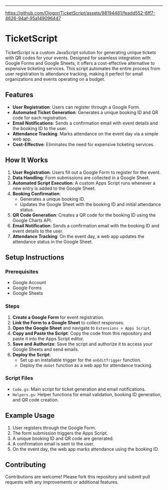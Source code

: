 

---


https://github.com/Ojogor/TicketScript/assets/98194481/feadd552-6ff7-4626-94af-95a149096447





# TicketScript

TicketScript is a custom JavaScript solution for generating unique tickets with QR codes for your events. Designed for seamless integration with Google Forms and Google Sheets, it offers a cost-effective alternative to expensive ticketing services. This script automates the entire process from user registration to attendance tracking, making it perfect for small organizations and events operating on a budget.

## Features

- **User Registration**: Users can register through a Google Form.
- **Automated Ticket Generation**: Generates a unique booking ID and QR code for each registration.
- **Email Notifications**: Sends a confirmation email with event details and the booking ID to the user.
- **Attendance Tracking**: Marks attendance on the event day via a simple web app.
- **Cost-Effective**: Eliminates the need for expensive ticketing services.

## How It Works

1. **User Registration**: Users fill out a Google Form to register for the event.
2. **Data Handling**: Form submissions are collected in a Google Sheet.
3. **Automated Script Execution**: A custom Apps Script runs whenever a new entry is added to the Google Sheet.
4. **Booking Confirmation**:
   - Generates a unique booking ID.
   - Updates the Google Sheet with the booking ID and initial attendance status.
5. **QR Code Generation**: Creates a QR code for the booking ID using the Google Charts API.
6. **Email Notification**: Sends a confirmation email with the booking ID and event details to the user.
7. **Attendance Tracking**: On the event day, a web app updates the attendance status in the Google Sheet.

## Setup Instructions

### Prerequisites

- Google Account
- Google Forms
- Google Sheets

### Steps

1. **Create a Google Form** for event registration.
2. **Link the Form to a Google Sheet** to collect responses.
3. **Open the Google Sheet** and navigate to `Extensions > Apps Script`.
4. **Copy and Paste the Script**: Copy the code from this repository and paste it into the Apps Script editor.
5. **Save and Authorize**: Save the script and authorize it to access your Google Sheets and send emails.
6. **Deploy the Script**:
   - Set up an installable trigger for the `onEditTrigger` function.
   - Deploy the `doGet` function as a web app for attendance tracking.

### Script Files

- `Code.gs`: Main script for ticket generation and email notifications.
- `Helpers.gs`: Helper functions for email validation, booking ID generation, and QR code creation.

## Example Usage

1. User registers through the Google Form.
2. The form submission triggers the Apps Script.
3. A unique booking ID and QR code are generated.
4. A confirmation email is sent to the user.
5. On the event day, the web app marks attendance using the booking ID.

## Contributing

Contributions are welcome! Please fork this repository and submit pull requests with any improvements or additional features.
